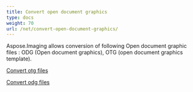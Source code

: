 ```yaml
---
title: Convert open document graphics
type: docs
weight: 70
url: /net/convert-open-document-graphics/
---
```


Aspose.Imaging allows conversion of following Open document graphic files : ODG (Open document graphics), OTG (open document graphics template).

[Convert otg files](/imaging/net/convert-otg-files/)

[Convert odg files](/imaging/net/convert-odg-files/)

